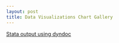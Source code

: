 ```yaml
---
layout: post
title: Data Visualizations Chart Gallery
---
```


[Stata output using dyndoc](stata/hpidyndoc1.html "Stata dyndoc output")
